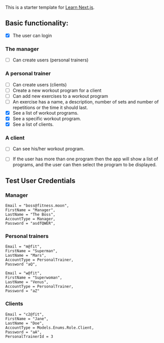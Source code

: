 This is a starter template for [Learn Next.js](https://nextjs.org/learn).

## Basic functionality:
- [x] The user can login

### The manager
- [ ] Can create users (personal trainers)
### A personal trainer
- [ ] Can create users (clients)
- [ ] Create a new workout program for a client
- [ ] Can add new exercises to a workout program
- [ ] An exercise has a name, a description, number of sets and number of repetitions or the time it should last.
- [x] See a list of workout programs.
- [x]  See a specific workout program.
- [x] See a list of clients.

### A client
- [ ] Can see his/her workout program.
- [ ] If the user has more than one program then the app will show a list of programs, and the user can then select the program to be displayed.





## Test User Credentials

### Manager
    
    Email = "boss@fitness.moon",
    FirstName = "Manager",
    LastName = "The Boss",
    AccountType = Manager,
    Password = "asdfQWER",

### Personal trainers
    
    Email = "m@fit",
    FirstName = "Superman",
    LastName = "Mars",
    AccountType = PersonalTrainer,
    Password "aQ",

    Email = "w@fit",
    FirstName = "Superwoman",
    LastName = "Venus",
    AccountType = PersonalTrainer,
    Password = "aZ"

### Clients
    Email = "c2@fit",
    FirstName = "Jane",
    LastName = "Doe",
    AccountType = Models.Enums.Role.Client,
    Password = "aA",
    PersonalTrainerId = 3

